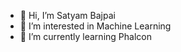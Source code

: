 - 👋 Hi, I’m Satyam Bajpai
- 👀 I’m interested in Machine Learning
- 🌱 I’m currently learning Phalcon
